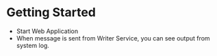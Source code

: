 # Getting Started
* Start Web Application
* When message is sent from Writer Service, you can see output from system log.

